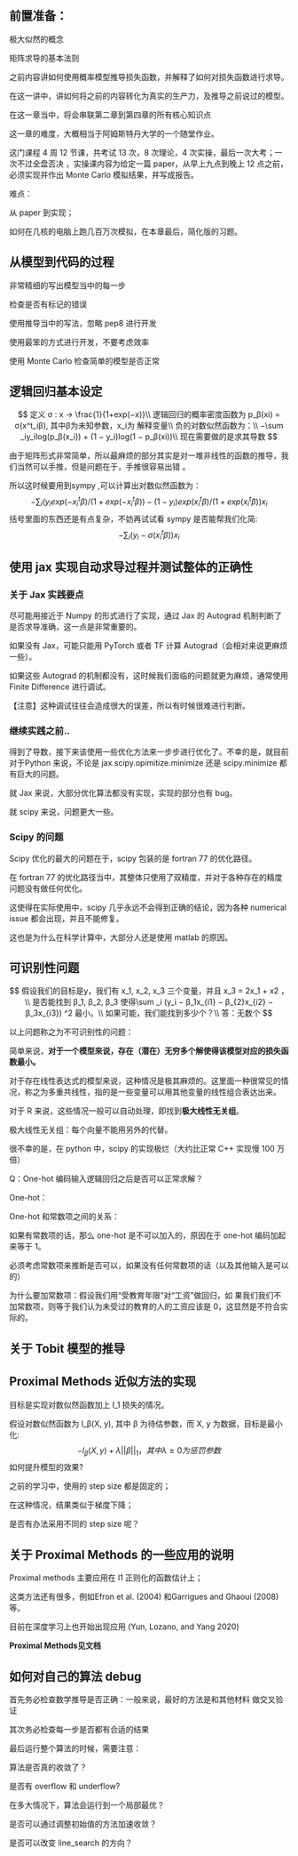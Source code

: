 ## 前置准备：

极大似然的概念

矩阵求导的基本法则

之前内容讲如何使用概率模型推导损失函数，并解释了如何对损失函数进行求导。

在这一讲中，讲如何将之前的内容转化为真实的生产力，及推导之前说过的模型。

在这一章当中，将会串联第二章到第四章的所有核心知识点

这一章的难度，大概相当于阿姆斯特丹大学的一个随堂作业。

这门课程 4 周 12 节课，共考试 13 次，8 次理论，4 次实操，最后一次大考；一次不过全盘否决 ，实操课内容为给定一篇 paper，从早上九点到晚上 12 点之前，必须实现并作出 Monte Carlo 模拟结果，并写成报告。

难点：

从 paper 到实现；

如何在几核的电脑上跑几百万次模拟，在本章最后，简化版的习题。



## 从模型到代码的过程

非常精细的写出模型当中的每一步

检查是否有标记的错误

使用推导当中的写法，忽略 pep8 进行开发

使用最笨的方式进行开发，不要考虑效率

使用 Monte Carlo 检查简单的模型是否正常



## 逻辑回归基本设定

$$
定义 σ : x → \frac{1}{1+exp(−x)}\\
逻辑回归的概率密度函数为 p_β(xi) = σ(x^t_iβ), 其中β为未知参数，x_i为
解释变量\\
负的对数似然函数为：\\
−\sum _iy_ilog(p_β(x_i)) + (1 − y_i)log(1 − p_β(xi))\\
现在需要做的是求其导数
$$

由于矩阵形式非常简单，所以最麻烦的部分其实是对一堆非线性的函数的推导，我们当然可以手推，但是问题在于，手推很容易出错 。

所以这时候要用到sympy ,可以计算出对数似然函数为：
$$
-\sum_i(y_iexp(-x^t_iβ)/(1+exp(-x^t_iβ))-(1-y_i)exp(x^t_iβ)/(1+exp(x^t_iβ))x_i
$$
括号里面的东西还是有点复杂，不妨再试试看 sympy 是否能帮我们化简:
$$
-\sum_i(y_i-σ(x_i^tβ))x_i
$$


## 使用 jax 实现自动求导过程并测试整体的正确性



### 关于 Jax 实践要点

尽可能用接近于 Numpy 的形式进行了实现，通过 Jax 的 Autograd 机制判断了是否求导准确，这一点是非常重要的。

如果没有 Jax，可能只能用 PyTorch 或者 TF 计算 Autograd（会相对来说更麻烦一些）。

如果这些 Autograd 的机制都没有，这时候我们面临的问题就更为麻烦，通常使用 Finite Difference 进行调试。

【注意】这种调试往往会造成很大的误差，所以有时候很难进行判断。



### 继续实践之前..

得到了导数，接下来该使用一些优化方法来一步步进行优化了。不幸的是，就目前对于Python 来说，不论是 jax.scipy.opimitize.minimize 还是 scipy.minimize 都有巨大的问题。

就 Jax 来说，大部分优化算法都没有实现，实现的部分也有 bug。

 就 scipy 来说，问题更大一些。



### Scipy 的问题

Scipy 优化的最大的问题在于，scipy 包装的是 fortran 77 的优化路径。

在 fortran 77 的优化路径当中，其整体只使用了双精度，并对于各种存在的精度问题没有做任何优化。

这使得在实际使用中，scipy 几乎永远不会得到正确的结论，因为各种 numerical issue 都会出现，并且不能修复。

这也是为什么在科学计算中，大部分人还是使用 matlab 的原因。



## 可识别性问题

$$
假设我们的目标是y，我们有 x_1, x_2, x_3 三个变量，并且 x_3 = 2x_1 + x2 ，\\
是否能找到 β_1, β_2, β_3 使得\sum _i (y_i − β_1x_{i1} − β_{2}x_{i2} − β_3x_{i3}) ^2 最小。\\
如果可能，我们能找到多少个？\\
答：无数个
$$



以上问题称之为不可识别性的问题：

简单来说，**对于一个模型来说，存在（潜在）无穷多个解使得该模型对应的损失函数最小。**

对于存在线性表达式的模型来说，这种情况是极其麻烦的。这里面一种很常见的情况，称之为多重共线性，指的是一些变量可以用其他变量的线性组合表达出来。

对于 R 来说，这些情况一般可以自动处理，即找到**极大线性无关组**。

极大线性无关组：每个向量不能用另外的代替。

很不幸的是，在 python 中，scipy 的实现极烂（大约比正常 C++ 实现慢 100 万倍）



Q：One-hot 编码输入逻辑回归之后是否可以正常求解？

One-hot：

One-hot 和常数项之间的关系：

如果有常数项的话，那么 one-hot 是不可以加入的，原因在于 one-hot 编码加起来等于 1。

必须考虑常数项来推断是否可以，如果没有任何常数项的话（以及其他输入是可以的）

为什么要加常数项：假设我们用“受教育年限”对“工资”做回归，如 果我们我们不加常数项，则等于我们认为未受过的教育的人的工资应该是 0，这显然是不符合实际的。



## 关于 Tobit 模型的推导



## Proximal Methods 近似方法的实现

目标是实现对数似然函数加上 l_1 损失的情况。

假设对数似然函数为 l_β(X, y), 其中 β 为待估参数，而 X, y 为数据，目标是最小化:
$$
−l_β(X, y) + λ||β||_1，其中 λ ≥ 0 为惩罚参数
$$
如何提升模型的效果?

之前的学习中，使用的 step size 都是固定的；

在这种情况，结果类似于梯度下降； 

是否有办法采用不同的 step size 呢？



## 关于 Proximal Methods 的一些应用的说明

Proximal methods 主要应用在 l1 正则化的函数估计上；

这类方法还有很多，例如Efron et al. (2004) 和Garrigues and Ghaoui (2008) 等。

目前在深度学习上也开始出现应用 (Yun, Lozano, and Yang 2020)

 **Proximal Methods见文档**



## 如何对自己的算法 debug 

首先务必检查数学推导是否正确：一般来说，最好的方法是和其他材料 做交叉验证

其次务必检查每一步是否都有合适的结果

最后运行整个算法的时候，需要注意： 

算法是否真的收敛了？ 

是否有 overflow 和 underflow? 

在多大情况下，算法会运行到一个局部最优？ 

是否可以通过调整初始值的方法加速收敛？ 

是否可以改变 line_search 的方向？

